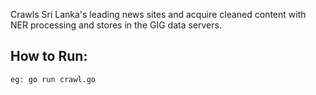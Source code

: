 Crawls Sri Lanka's leading news sites and acquire cleaned content with NER processing and stores in the GIG data servers.

## How to Run:
    eg: go run crawl.go